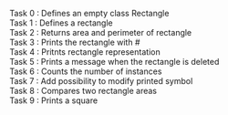 Task 0 : Defines an empty class Rectangle  
Task 1 : Defines a rectangle  
Task 2 : Returns area and perimeter of rectangle  
Task 3 : Prints the rectangle with #  
Task 4 : Pritnts rectangle representation  
Task 5 : Prints a message when the rectangle is deleted  
Task 6 : Counts the number of instances  
Task 7 : Add possibility to modify printed symbol  
Task 8 : Compares two rectangle areas  
Task 9 : Prints a square  
